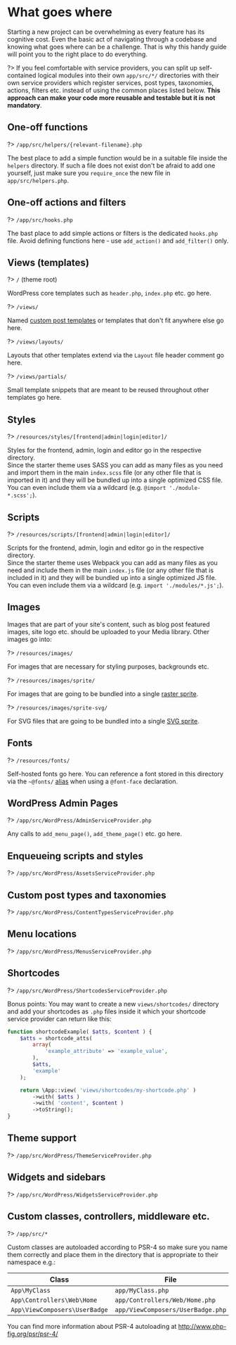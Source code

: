 # What goes where

Starting a new project can be overwhelming as every feature has its cognitive cost. Even the basic act of navigating through a codebase and knowing what goes where can be a challenge. That is why this handy guide will point you to the right place to do everything.

?> If you feel comfortable with service providers, you can split up self-contained logical modules into their own `app/src/*/` directories with their own service providers which register services, post types, taxonomies, actions, filters etc. instead of using the common places listed below. __This approach can make your code more reusable and testable but it is not mandatory__.

## One-off functions

?> `/app/src/helpers/{relevant-filename}.php`

The best place to add a simple function would be in a suitable file inside the `helpers` directory. If such a file does not exist don't be afraid to add one yourself, just make sure you `require_once` the new file in `app/src/helpers.php`.

## One-off actions and filters

?> `/app/src/hooks.php`

The bast place to add simple actions or filters is the dedicated `hooks.php` file. Avoid defining functions here - use `add_action()` and `add_filter()` only.

## Views (templates)

?> `/` (theme root)

WordPress core templates such as `header.php`, `index.php` etc. go here.

?> `/views/`

Named [custom post templates](https://developer.wordpress.org/themes/template-files-section/page-template-files/#creating-custom-page-templates-for-global-use) or templates that don't fit anywhere else go here.

?> `/views/layouts/`

Layouts that other templates extend via the `Layout` file header comment go here.

?> `/views/partials/`

Small template snippets that are meant to be reused throughout other templates go here.

## Styles

?> `/resources/styles/[frontend|admin|login|editor]/`

Styles for the frontend, admin, login and editor go in the respective directory.  
Since the starter theme uses SASS you can add as many files as you need and import them in the main `index.scss` file (or any other file that is imported in it) and they will be bundled up into a single optimized CSS file. You can even include them via a wildcard (e.g. `@import './module-*.scss';`).

## Scripts

?> `/resources/scripts/[frontend|admin|login|editor]/`

Scripts for the frontend, admin, login and editor go in the respective directory.  
Since the starter theme uses Webpack you can add as many files as you need and include them in the main `index.js` file (or any other file that is included in it) and they will be bundled up into a single optimized JS file. You can even include them via a wildcard (e.g. `import './modules/*.js';`).

## Images

Images that are part of your site's content, such as blog post featured images, site logo etc. should be uploaded to your Media library. Other images go into:

?> `/resources/images/`

For images that are necessary for styling purposes, backgrounds etc.

?> `/resources/images/sprite/`

For images that are going to be bundled into a single [raster sprite](/starter/assets/sprites.md?id=raster-sprite).

?> `/resources/images/sprite-svg/`

For SVG files that are going to be bundled into a single [SVG sprite](/starter/assets/sprites.md?id=svg-sprite).

## Fonts

?> `/resources/fonts/`

Self-hosted fonts go here. You can reference a font stored in this directory via the `~@fonts/` [alias](/starter/assets/overview?id=importing-assets) when using a `@font-face` declaration.

## WordPress Admin Pages

?> `/app/src/WordPress/AdminServiceProvider.php`

Any calls to `add_menu_page()`, `add_theme_page()` etc. go here.

## Enqueueing scripts and styles

?> `/app/src/WordPress/AssetsServiceProvider.php`

## Custom post types and taxonomies

?> `/app/src/WordPress/ContentTypesServiceProvider.php`

## Menu locations

?> `/app/src/WordPress/MenusServiceProvider.php`

## Shortcodes

?> `/app/src/WordPress/ShortcodesServiceProvider.php`

Bonus points: You may want to create a new `views/shortcodes/` directory and add your shortcodes as `.php` files inside it which your shortcode service provider can return like this:
```php
function shortcodeExample( $atts, $content ) {
    $atts = shortcode_atts(
        array(
            'example_attribute' => 'example_value',
        ),
        $atts,
        'example'
    );

    return \App::view( 'views/shortcodes/my-shortcode.php' )
        ->with( $atts )
        ->with( 'content', $content )
        ->toString();
}
```

## Theme support

?> `/app/src/WordPress/ThemeServiceProvider.php`

## Widgets and sidebars

?> `/app/src/WordPress/WidgetsServiceProvider.php`

## Custom classes, controllers, middleware etc.

?> `/app/src/*`

Custom classes are autoloaded according to PSR-4 so make sure you name them correctly and place them in the directory that is appropriate to their namespace e.g.:

| Class                         | File                              |
|-----------------------------  |---------------------------------- |
| `App\MyClass`                 | `app/MyClass.php`                 |
| `App\Controllers\Web\Home`    | `app/Controllers/Web/Home.php`    |
| `App\ViewComposers\UserBadge` | `app/ViewComposers/UserBadge.php` |

You can find more information about PSR-4 autoloading at http://www.php-fig.org/psr/psr-4/
